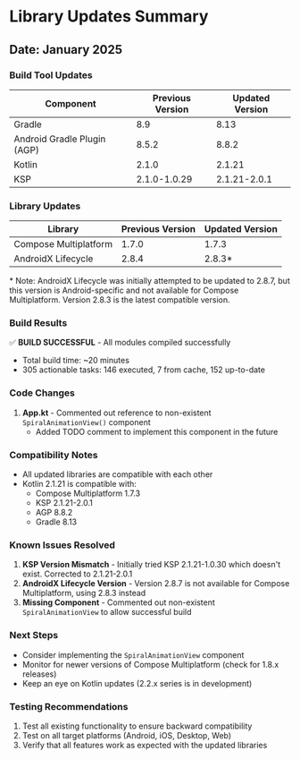 # Library Updates Summary

## Date: January 2025

### Build Tool Updates

| Component | Previous Version | Updated Version |
|-----------|-----------------|-----------------|
| Gradle | 8.9 | 8.13 |
| Android Gradle Plugin (AGP) | 8.5.2 | 8.8.2 |
| Kotlin | 2.1.0 | 2.1.21 |
| KSP | 2.1.0-1.0.29 | 2.1.21-2.0.1 |

### Library Updates

| Library | Previous Version | Updated Version |
|---------|-----------------|-----------------|
| Compose Multiplatform | 1.7.0 | 1.7.3 |
| AndroidX Lifecycle | 2.8.4 | 2.8.3* |

\* Note: AndroidX Lifecycle was initially attempted to be updated to 2.8.7, but this version is Android-specific and not
available for Compose Multiplatform. Version 2.8.3 is the latest compatible version.

### Build Results

✅ **BUILD SUCCESSFUL** - All modules compiled successfully

- Total build time: ~20 minutes
- 305 actionable tasks: 146 executed, 7 from cache, 152 up-to-date

### Code Changes

1. **App.kt** - Commented out reference to non-existent `SpiralAnimationView()` component
    - Added TODO comment to implement this component in the future

### Compatibility Notes

- All updated libraries are compatible with each other
- Kotlin 2.1.21 is compatible with:
    - Compose Multiplatform 1.7.3
    - KSP 2.1.21-2.0.1
    - AGP 8.8.2
    - Gradle 8.13

### Known Issues Resolved

1. **KSP Version Mismatch** - Initially tried KSP 2.1.21-1.0.30 which doesn't exist. Corrected to 2.1.21-2.0.1
2. **AndroidX Lifecycle Version** - Version 2.8.7 is not available for Compose Multiplatform, using 2.8.3 instead
3. **Missing Component** - Commented out non-existent `SpiralAnimationView` to allow successful build

### Next Steps

- Consider implementing the `SpiralAnimationView` component
- Monitor for newer versions of Compose Multiplatform (check for 1.8.x releases)
- Keep an eye on Kotlin updates (2.2.x series is in development)

### Testing Recommendations

1. Test all existing functionality to ensure backward compatibility
2. Test on all target platforms (Android, iOS, Desktop, Web)
3. Verify that all features work as expected with the updated libraries
